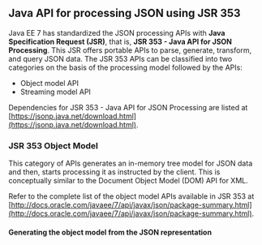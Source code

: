 ## Java API for processing JSON using JSR 353

Java EE 7 has standardized the JSON processing APIs with **Java Specification Request (JSR)**, that is, **JSR 353 -
Java API for JSON Processing**. This JSR offers portable APIs to parse, generate, transform, and
query JSON data. The JSR 353 APIs can be classified into two categories on the basis of the
processing model followed by the APIs:
- Object model API
- Streaming model API

Dependencies for JSR 353 - Java API for JSON Processing are listed at
[https://jsonp.java.net/download.html](https://jsonp.java.net/download.html).

### JSR 353 Object Model
This category of APIs generates an in-memory tree model for JSON data and then, starts processing it
as instructed by the client. This is conceptually similar to the Document Object Model (DOM) API
for XML.

Refer to the complete list of the object model APIs available in JSR 353 at
[http://docs.oracle.com/javaee/7/api/javax/json/package-summary.html](http://docs.oracle.com/javaee/7/api/javax/json/package-summary.html).

#### Generating the object model from the JSON representation
